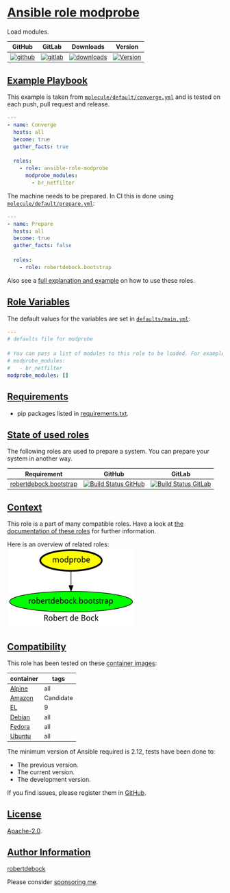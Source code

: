 # [Ansible role modprobe](#modprobe)

Load modules.

|GitHub|GitLab|Downloads|Version|
|------|------|---------|-------|
|[![github](https://github.com/robertdebock/ansible-role-modprobe/workflows/Ansible%20Molecule/badge.svg)](https://github.com/robertdebock/ansible-role-modprobe/actions)|[![gitlab](https://gitlab.com/robertdebock-iac/ansible-role-modprobe/badges/master/pipeline.svg)](https://gitlab.com/robertdebock-iac/ansible-role-modprobe)|[![downloads](https://img.shields.io/ansible/role/d/robertdebock/modprobe)](https://galaxy.ansible.com/robertdebock/modprobe)|[![Version](https://img.shields.io/github/release/robertdebock/ansible-role-modprobe.svg)](https://github.com/robertdebock/ansible-role-modprobe/releases/)|

## [Example Playbook](#example-playbook)

This example is taken from [`molecule/default/converge.yml`](https://github.com/robertdebock/ansible-role-modprobe/blob/master/molecule/default/converge.yml) and is tested on each push, pull request and release.

```yaml
---
- name: Converge
  hosts: all
  become: true
  gather_facts: true

  roles:
    - role: ansible-role-modprobe
      modprobe_modules:
        - br_netfilter
```

The machine needs to be prepared. In CI this is done using [`molecule/default/prepare.yml`](https://github.com/robertdebock/ansible-role-modprobe/blob/master/molecule/default/prepare.yml):

```yaml
---
- name: Prepare
  hosts: all
  become: true
  gather_facts: false

  roles:
    - role: robertdebock.bootstrap
```

Also see a [full explanation and example](https://robertdebock.nl/how-to-use-these-roles.html) on how to use these roles.

## [Role Variables](#role-variables)

The default values for the variables are set in [`defaults/main.yml`](https://github.com/robertdebock/ansible-role-modprobe/blob/master/defaults/main.yml):

```yaml
---
# defaults file for modprobe

# You can pass a list of modules to this role to be loaded. For example:
# modprobe_modules:
#   - br_netfilter
modprobe_modules: []
```

## [Requirements](#requirements)

- pip packages listed in [requirements.txt](https://github.com/robertdebock/ansible-role-modprobe/blob/master/requirements.txt).

## [State of used roles](#state-of-used-roles)

The following roles are used to prepare a system. You can prepare your system in another way.

| Requirement | GitHub | GitLab |
|-------------|--------|--------|
|[robertdebock.bootstrap](https://galaxy.ansible.com/robertdebock/bootstrap)|[![Build Status GitHub](https://github.com/robertdebock/ansible-role-bootstrap/workflows/Ansible%20Molecule/badge.svg)](https://github.com/robertdebock/ansible-role-bootstrap/actions)|[![Build Status GitLab](https://gitlab.com/robertdebock-iac/ansible-role-bootstrap/badges/master/pipeline.svg)](https://gitlab.com/robertdebock-iac/ansible-role-bootstrap)|

## [Context](#context)

This role is a part of many compatible roles. Have a look at [the documentation of these roles](https://robertdebock.nl/) for further information.

Here is an overview of related roles:
![dependencies](https://raw.githubusercontent.com/robertdebock/ansible-role-modprobe/png/requirements.png "Dependencies")

## [Compatibility](#compatibility)

This role has been tested on these [container images](https://hub.docker.com/u/robertdebock):

|container|tags|
|---------|----|
|[Alpine](https://hub.docker.com/r/robertdebock/alpine)|all|
|[Amazon](https://hub.docker.com/r/robertdebock/amazonlinux)|Candidate|
|[EL](https://hub.docker.com/r/robertdebock/enterpriselinux)|9|
|[Debian](https://hub.docker.com/r/robertdebock/debian)|all|
|[Fedora](https://hub.docker.com/r/robertdebock/fedora)|all|
|[Ubuntu](https://hub.docker.com/r/robertdebock/ubuntu)|all|

The minimum version of Ansible required is 2.12, tests have been done to:

- The previous version.
- The current version.
- The development version.

If you find issues, please register them in [GitHub](https://github.com/robertdebock/ansible-role-modprobe/issues).

## [License](#license)

[Apache-2.0](https://github.com/robertdebock/ansible-role-modprobe/blob/master/LICENSE).

## [Author Information](#author-information)

[robertdebock](https://robertdebock.nl/)

Please consider [sponsoring me](https://github.com/sponsors/robertdebock).
